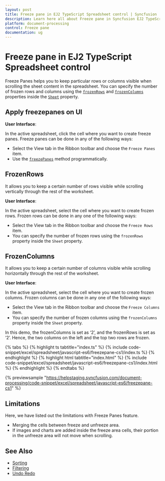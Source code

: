 ```yaml
---
layout: post
title: Freeze pane in EJ2 TypeScript Spreadsheet control | Syncfusion
description: Learn here all about Freeze pane in Syncfusion EJ2 TypeScript Spreadsheet control of Syncfusion Essential JS 2 and more.
platform: document-processing
control: Freeze pane 
documentation: ug
---
```


# Freeze pane in EJ2 TypeScript Spreadsheet control

Freeze Panes helps you to keep particular rows or columns visible when scrolling the sheet content in the spreadsheet. You can specify the number of frozen rows and columns using the [`frozenRows`](https://ej2.syncfusion.com/documentation/api/spreadsheet/#frozenrows) and [`frozenColumns`](https://ej2.syncfusion.com/documentation/api/spreadsheet/#frozencolumns) properties inside the [`Sheet`](https://helpej2.syncfusion.com/documentation/api/spreadsheet/#sheets) property.

## Apply freezepanes on UI

**User Interface**:

In the active spreadsheet, click the cell where you want to create freeze panes. Freeze panes can be done in any of the following ways:

* Select the View tab in the Ribbon toolbar and choose the `Freeze Panes` item.
* Use the [`freezePanes`](https://ej2.syncfusion.com/documentation/api/spreadsheet/#freezepanes) method programmatically.

## FrozenRows

It allows you to keep a certain number of rows visible while scrolling vertically through the rest of the worksheet.

**User Interface**:

In the active spreadsheet, select the cell where you want to create frozen rows. Frozen rows can be done in any one of the following ways:

* Select the View tab in the Ribbon toolbar and choose the `Freeze Rows` item.
* You can specify the number of frozen rows using the `frozenRows` property inside the `Sheet` property.

## FrozenColumns

It allows you to keep a certain number of columns visible while scrolling horizontally through the rest of the worksheet.

**User Interface**:

In the active spreadsheet, select the cell where you want to create frozen columns. Frozen columns can be done in any one of the following ways:

* Select the View tab in the Ribbon toolbar and choose the `Freeze Columns` item.
* You can specify the number of frozen columns using the `frozenColumns` property inside the `Sheet` property.

In this demo, the frozenColumns is set as ‘2’, and the frozenRows is set as ‘2’. Hence, the two columns on the left and the top two rows are frozen.

 {% tabs %}
{% highlight ts tabtitle="index.ts" %}
{% include code-snippet/excel/spreadsheet/javascript-es6/freezepane-cs1/index.ts %}
{% endhighlight %}
{% highlight html tabtitle="index.html" %}
{% include code-snippet/excel/spreadsheet/javascript-es6/freezepane-cs1/index.html %}
{% endhighlight %}
{% endtabs %}
        
{% previewsample "https://helpstaging.syncfusion.com/document-processing/code-snippet/excel/spreadsheet/javascript-es6/freezepane-cs1" %}

## Limitations

Here, we have listed out the limitations with Freeze Panes feature.

* Merging the cells between freeze and unfreeze area.
* If images and charts are added inside the freeze area cells, their portion in the unfreeze area will not move when scrolling.

## See Also

* [Sorting](./sort)
* [Filtering](./filter)
* [Undo Redo](./undo-redo)